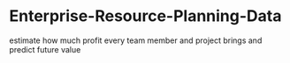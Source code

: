 # Enterprise-Resource-Planning-Data
estimate how much profit every team member and project brings and predict future value
